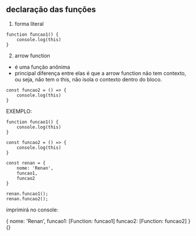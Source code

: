 ## declaração das funções

1. forma literal

```
function funcao1() {
    console.log(this)
}

```

2. arrow function

- é uma função anônima
- principal diferença entre elas é que a arrow function não tem contexto, ou seja, não tem o this, não isola o contexto dentro do bloco.

```
const funcao2 = () => {
    console.log(this)
}
```

EXEMPLO:

```
function funcao1() {
    console.log(this)
}

const funcao2 = () => {
    console.log(this)
}

const renan = {
    nome: 'Renan',
    funcao1,
    funcao2
}

renan.funcao1();
renan.funcao2();

```

imprimirá no console:

{
nome: 'Renan',
funcao1: [Function: funcao1]
funcao2: [Function: funcao2]
}
{}
